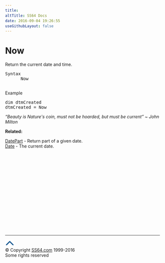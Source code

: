 ```yaml
---
title:
altTitle: SS64 Docs
date: 2016-09-04 19:26:55
useGithubLayout: false
---
```

<!-- #BeginLibraryItem "/Library/head_vb.lbi" --><!-- #EndLibraryItem --><h1>Now</h1> 
<p> Return the current date and time.</p>
<pre>Syntax
      Now

</pre>
<p>Example</p>
<pre>dim dtmCreated
dtmCreated = Now</pre>
<p class="quote"><i>“Beauty is Nature's coin, must not be hoarded, but must be current” ~ John Milton</i></p>
<p><b>Related:</b></p>
<p><a href="datepart.html">DatePart</a> - Return part of a given date.<br>
<a href="date.html">Date</a> - The current date.</p><!-- #BeginLibraryItem "/Library/foot_vb.lbi" --><p>
<!-- VB300 -->
<ins class="adsbygoogle" style="display:inline-block;width:300px;height:250px" data-ad-client="ca-pub-6140977852749469" data-ad-slot="1683739502"></ins>
<script>
(adsbygoogle = window.adsbygoogle || []).push({});
</script></p>
<hr>
<div id="bl" class="footer"><a href="now.html#"><img src="../images/top.png" width="30" height="22" alt="Back to the Top"></a></div>
<div id="br" class="footer, tagline">© Copyright <a href="http://ss64.com/">SS64.com</a> 1999-2016<br>
Some rights reserved</div><!-- #EndLibraryItem -->

